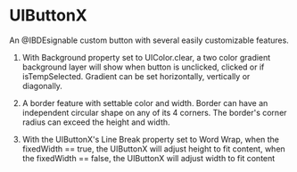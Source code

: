# UIButtonX
An @IBDEsignable custom button with several easily customizable features.

1. With Background property set to UIColor.clear, a two color gradient 
background layer will show when button is unclicked, clicked or if 
isTempSelected. Gradient can be set horizontally, vertically or diagonally.
    
2. A border feature with settable color and width. Border can have an 
independent circular shape on any of its 4 corners. The border's corner 
radius can exceed the height and width.
    
3. With the UIButtonX's Line Break property set to Word Wrap, when 
the fixedWidth == true, the UIButtonX will adjust height to fit 
content, when the fixedWidth == false, the UIButtonX will adjust 
width to fit content
